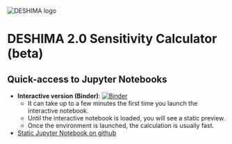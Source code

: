![DESHIMA logo](http://deshima.ewi.tudelft.nl/image/deshima_logo.png)

# DESHIMA 2.0 Sensitivity Calculator (beta)

## Quick-access to Jupyter Notebooks

- **Interactive version (Binder)**: [![Binder](https://mybinder.org/badge_logo.svg)](https://mybinder.org/v2/gh/van-der-endo/desim/master?filepath=sensitivity.ipynb)
  - It can take up to a few minutes the first time you launch the interactive notebook.
  - Until the interactive notebook is loaded, you will see a static preview.
  - Once the environment is launched, the calculation is usually fast.
- [Static Jupyter Notebook  on github](https://github.com/van-der-endo/desim/blob/master/sensitivity.ipynb)



